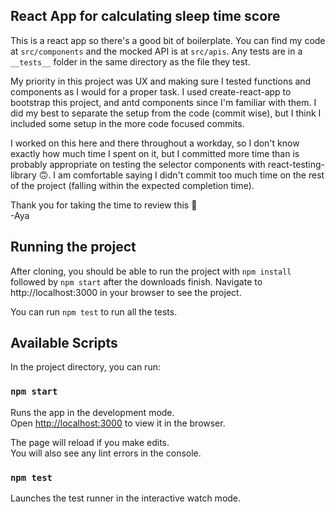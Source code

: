 ## React App for calculating sleep time score
This is a react app so there's a good bit of boilerplate. You can find my code at `src/components` and the mocked
API is at `src/apis`. Any tests are in a `__tests__` folder in the same directory as the file they test.

My priority in this project was UX and making sure I tested functions and components as I would for
a proper task. I used create-react-app to bootstrap this project, and antd components since I'm familiar
with them. I did my best to separate the setup from the code (commit wise), but I think I included some setup
in the more code focused commits.

I worked on this here and there throughout a workday, so I don't know exactly how much time I spent on it,
but I committed more time than is probably appropriate on testing the selector components with react-testing-library 🙃.
I am comfortable saying I didn't commit too much time on the rest of the project (falling within
the expected completion time).

Thank you for taking the time to review this 🎉\
-Aya

## Running the project

After cloning, you should be able to run the project with `npm install` followed by `npm start` after the downloads finish.
Navigate to http://localhost:3000 in your browser to see the project.

You can run `npm test` to run all the tests.

## Available Scripts

In the project directory, you can run:

### `npm start`

Runs the app in the development mode.\
Open [http://localhost:3000](http://localhost:3000) to view it in the browser.

The page will reload if you make edits.\
You will also see any lint errors in the console.

### `npm test`

Launches the test runner in the interactive watch mode.
